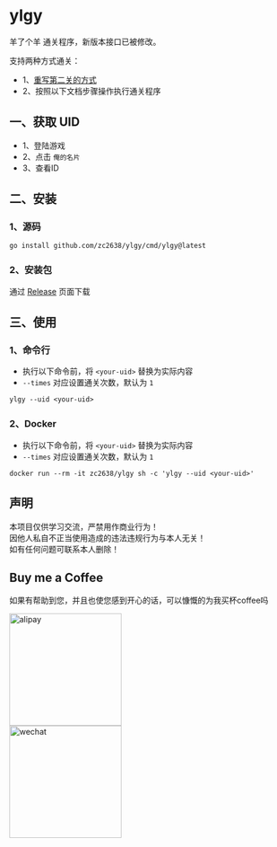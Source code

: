 # ylgy

羊了个羊 通关程序，新版本接口已被修改。

支持两种方式通关：

- 1、[重写第二关的方式](./docs/rewrite.md)
- 2、按照以下文档步骤操作执行通关程序

## 一、获取 UID

- 1、登陆游戏
- 2、点击 `俺的名片`
- 3、查看ID

## 二、安装

### 1、源码

```shell
go install github.com/zc2638/ylgy/cmd/ylgy@latest
```

### 2、安装包

通过 [Release](https://github.com/zc2638/ylgy/releases) 页面下载

## 三、使用

### 1、命令行

- 执行以下命令前，将 `<your-uid>` 替换为实际内容
- `--times` 对应设置通关次数，默认为 `1`

```shell
ylgy --uid <your-uid>
```

### 2、Docker

- 执行以下命令前，将 `<your-uid>` 替换为实际内容
- `--times` 对应设置通关次数，默认为 `1`

```shell
docker run --rm -it zc2638/ylgy sh -c 'ylgy --uid <your-uid>' 
```

## 声明

本项目仅供学习交流，严禁用作商业行为！  
因他人私自不正当使用造成的违法违规行为与本人无关！  
如有任何问题可联系本人删除！

## Buy me a Coffee

如果有帮助到您，并且也使您感到开心的话，可以慷慨的为我买杯coffee吗

<img src="./docs/images/alipay.jpeg" alt="alipay" width="200" />
<br/>
<img src="./docs/images/wechat.jpeg" alt="wechat" width="200" />
